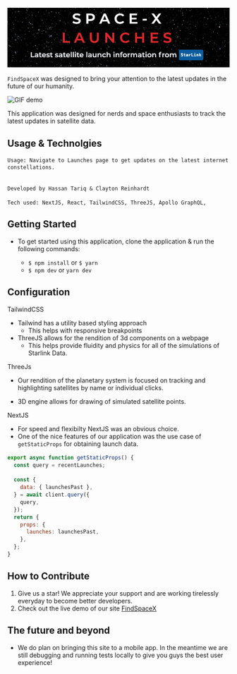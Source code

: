 ![spacex launch logo](public/readmelogo.png)

`FindSpaceX` was designed to bring your attention to the latest updates in the future of our humanity.

![GIF demo](public/demo.gif)

This application was designed for nerds and space enthusiasts to track the latest updates in satellite data.

## **Usage & Technolgies**

```
Usage: Navigate to Launches page to get updates on the latest internet constellations.


Developed by Hassan Tariq & Clayton Reinhardt

Tech used: NextJS, React, TailwindCSS, ThreeJS, Apollo GraphQL,

```

## **Getting Started**

- To get started using this application, clone the application & run the following commands:

  - `$ npm install` or `$ yarn`
  - `$ npm dev` or `yarn dev`

## **Configuration**

TailwindCSS

- Tailwind has a utility based styling approach
  - This helps with responsive breakpoints
- ThreeJS allows for the rendition of 3d components on a webpage
  - This helps provide fluidity and physics for all of the simulations of Starlink Data.

ThreeJs

- Our rendition of the planetary system is focused on tracking and highlighting satellites by name or individual clicks.

- 3D engine allows for drawing of simulated satellite points.

NextJS

- For speed and flexibilty NextJS was an obvious choice.
- One of the nice features of our application was the use case of `getStaticProps` for obtaining launch data.

```jsx
export async function getStaticProps() {
  const query = recentLaunches;

  const {
    data: { launchesPast },
  } = await client.query({
    query,
  });
  return {
    props: {
      launches: launchesPast,
    },
  };
}
```

## **How to Contribute**

1. Give us a star! We appreciate your support and are working tirelessly everyday to become better developers.
2. Check out the live demo of our site [FindSpaceX](https://www.findspacex.com/)

## **The future and beyond**

- We do plan on bringing this site to a mobile app. In the meantime we are still debugging and running tests locally to give you guys the best user experience!
